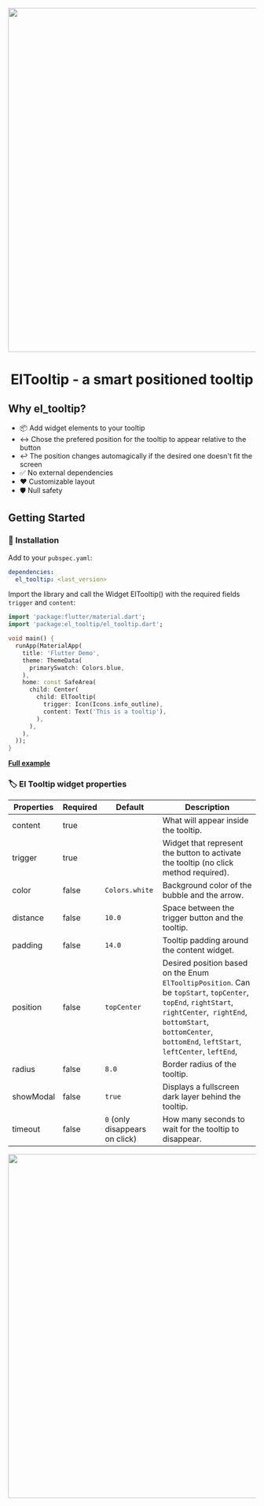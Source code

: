 <p align="center"><img src="https://raw.githubusercontent.com/marcelogil/el_tooltip/develop/images/header.png" width="700"/></p>
<h1 align="center"> 
ElTooltip - a smart positioned tooltip
</h1>


## Why el_tooltip?

- 📦 Add widget elements to your tooltip
- ↔️ Chose the prefered position for the tooltip to appear relative to the button
- ↩️ The position changes automagically if the desired one doesn't fit the screen
- ✅ No external dependencies
- ❤️ Customizable layout
- 🛡️ Null safety

## Getting Started

### 🍭 Installation

Add to your `pubspec.yaml`:

```yaml
dependencies:
  el_tooltip: <last_version>
```

Import the library and call the Widget ElTooltip() with the required fields `trigger` and `content`:


```dart
import 'package:flutter/material.dart';
import 'package:el_tooltip/el_tooltip.dart';

void main() {
  runApp(MaterialApp(
    title: 'Flutter Demo',
    theme: ThemeData(
      primarySwatch: Colors.blue,
    ),
    home: const SafeArea(
      child: Center(
        child: ElTooltip(
          trigger: Icon(Icons.info_outline),
          content: Text('This is a tooltip'),
        ),
      ),
    ),
  ));
}
```

[**Full example**](https://github.com/marcelogil/el_tooltip/master/example/lib/main.dart)

### 🏷️ El Tooltip widget properties

| Properties | Required | Default |  Description |
| ----------------------- | -------- | ------------------------- | ----------------------------------------------------------------------------------------------------------------------------------------------------------------------------- |
| content   | true  |  | What will appear inside the tooltip. |
| trigger   | true  |  | Widget that represent the button to activate the tooltip (no click method required). |
| color     | false | `Colors.white` | Background color of the bubble and the arrow. |
| distance  | false | `10.0` | Space between the trigger button and the tooltip. |
| padding   | false | `14.0` | Tooltip padding around the content widget. |
| position  | false | `topCenter` | Desired position based on the Enum `ElTooltipPosition`. Can be `topStart`, `topCenter`, `topEnd`, `rightStart`, `rightCenter`,` rightEnd`, `bottomStart`, `bottomCenter`, `bottomEnd`, `leftStart`, `leftCenter`, `leftEnd`, |
| radius    | false | `8.0`  | Border radius of the tooltip. |
| showModal | false | `true` | Displays a fullscreen dark layer behind the tooltip. |
| timeout   | false | `0` (only disappears on click) | How many seconds to wait for the tooltip to disappear. |

<p align="center"><img src="https://raw.githubusercontent.com/marcelogil/el_tooltip/develop/images/placement.png" width="700"/></p>